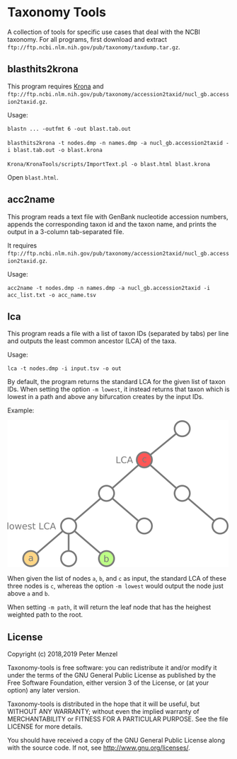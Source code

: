 # Taxonomy Tools

A collection of tools for specific use cases that deal with the NCBI taxonomy.
For all programs, first download and extract `ftp://ftp.ncbi.nlm.nih.gov/pub/taxonomy/taxdump.tar.gz`.

## blasthits2krona

This program requires [Krona](https://github.com/marbl/Krona) and
`ftp://ftp.ncbi.nlm.nih.gov/pub/taxonomy/accession2taxid/nucl_gb.accession2taxid.gz`.

Usage:
```
blastn ... -outfmt 6 -out blast.tab.out

blasthits2krona -t nodes.dmp -n names.dmp -a nucl_gb.accession2taxid -i blast.tab.out -o blast.krona

Krona/KronaTools/scripts/ImportText.pl -o blast.html blast.krona
```
Open `blast.html`.

## acc2name

This program reads a text file with GenBank nucleotide accession numbers,
appends the corresponding taxon id and the taxon name, and prints the output in
a 3-column tab-separated file.

It requires
`ftp://ftp.ncbi.nlm.nih.gov/pub/taxonomy/accession2taxid/nucl_gb.accession2taxid.gz`.

Usage:
```
acc2name -t nodes.dmp -n names.dmp -a nucl_gb.accession2taxid -i acc_list.txt -o acc_name.tsv
```

## lca

This program reads a file with a list of taxon IDs (separated by tabs) per line and
outputs the least common ancestor (LCA) of the taxa.

Usage:
```
lca -t nodes.dmp -i input.tsv -o out
```

By default, the program returns the standard LCA for the given list of taxon IDs.
When setting the option `-m lowest`, it instead returns that taxon which is lowest
in a path and above any bifurcation creates by the input IDs.

Example:

![LCA modes](img/lca_modes.png?raw=true "LCA modes")

When given the list of nodes `a`, `b`, and `c` as input, the standard LCA of these three nodes is `c`,
whereas the option `-m lowest` would output the node just above `a` and `b`.

When setting `-m path`, it will return the leaf node that has the heighest weighted path to the root.


## License

Copyright (c) 2018,2019 Peter Menzel

Taxonomy-tools is free software: you can redistribute it and/or modify
it under the terms of the GNU General Public License as published by
the Free Software Foundation, either version 3 of the License, or
(at your option) any later version.

Taxonomy-tools is distributed in the hope that it will be useful,
but WITHOUT ANY WARRANTY; without even the implied warranty of
MERCHANTABILITY or FITNESS FOR A PARTICULAR PURPOSE.
See the file LICENSE for more details.

You should have received a copy of the GNU General Public License
along with the source code.  If not, see <http://www.gnu.org/licenses/>.


